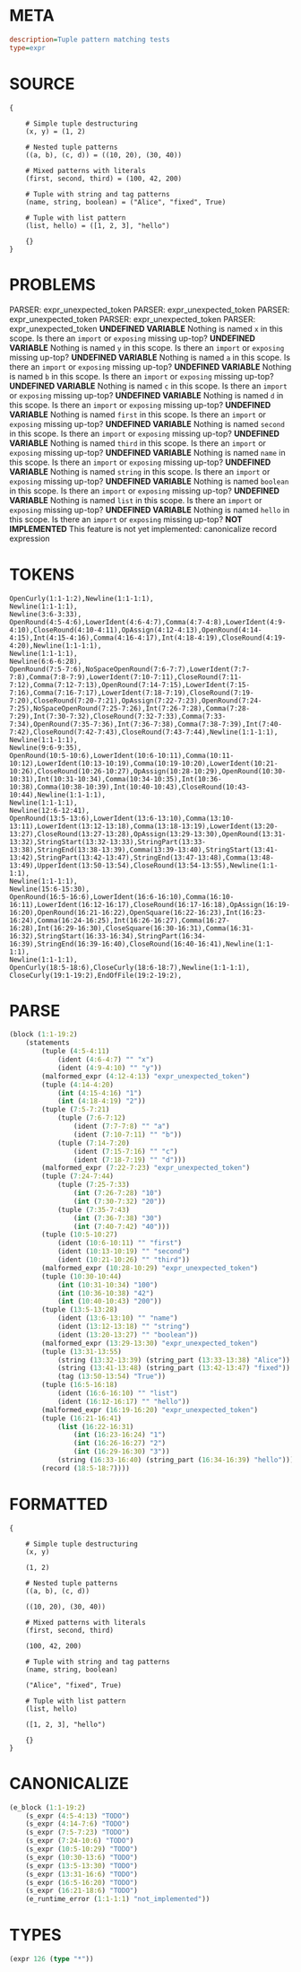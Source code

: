 # META
~~~ini
description=Tuple pattern matching tests
type=expr
~~~
# SOURCE
~~~roc
{

    # Simple tuple destructuring
    (x, y) = (1, 2)

    # Nested tuple patterns
    ((a, b), (c, d)) = ((10, 20), (30, 40))

    # Mixed patterns with literals
    (first, second, third) = (100, 42, 200)

    # Tuple with string and tag patterns
    (name, string, boolean) = ("Alice", "fixed", True)

    # Tuple with list pattern
    (list, hello) = ([1, 2, 3], "hello")

    {}
}
~~~
# PROBLEMS
PARSER: expr_unexpected_token
PARSER: expr_unexpected_token
PARSER: expr_unexpected_token
PARSER: expr_unexpected_token
PARSER: expr_unexpected_token
**UNDEFINED VARIABLE**
Nothing is named ``x`` in this scope.
Is there an `import` or `exposing` missing up-top?
**UNDEFINED VARIABLE**
Nothing is named ``y`` in this scope.
Is there an `import` or `exposing` missing up-top?
**UNDEFINED VARIABLE**
Nothing is named ``a`` in this scope.
Is there an `import` or `exposing` missing up-top?
**UNDEFINED VARIABLE**
Nothing is named ``b`` in this scope.
Is there an `import` or `exposing` missing up-top?
**UNDEFINED VARIABLE**
Nothing is named ``c`` in this scope.
Is there an `import` or `exposing` missing up-top?
**UNDEFINED VARIABLE**
Nothing is named ``d`` in this scope.
Is there an `import` or `exposing` missing up-top?
**UNDEFINED VARIABLE**
Nothing is named ``first`` in this scope.
Is there an `import` or `exposing` missing up-top?
**UNDEFINED VARIABLE**
Nothing is named ``second`` in this scope.
Is there an `import` or `exposing` missing up-top?
**UNDEFINED VARIABLE**
Nothing is named ``third`` in this scope.
Is there an `import` or `exposing` missing up-top?
**UNDEFINED VARIABLE**
Nothing is named ``name`` in this scope.
Is there an `import` or `exposing` missing up-top?
**UNDEFINED VARIABLE**
Nothing is named ``string`` in this scope.
Is there an `import` or `exposing` missing up-top?
**UNDEFINED VARIABLE**
Nothing is named ``boolean`` in this scope.
Is there an `import` or `exposing` missing up-top?
**UNDEFINED VARIABLE**
Nothing is named ``list`` in this scope.
Is there an `import` or `exposing` missing up-top?
**UNDEFINED VARIABLE**
Nothing is named ``hello`` in this scope.
Is there an `import` or `exposing` missing up-top?
**NOT IMPLEMENTED**
This feature is not yet implemented: canonicalize record expression
# TOKENS
~~~zig
OpenCurly(1:1-1:2),Newline(1:1-1:1),
Newline(1:1-1:1),
Newline(3:6-3:33),
OpenRound(4:5-4:6),LowerIdent(4:6-4:7),Comma(4:7-4:8),LowerIdent(4:9-4:10),CloseRound(4:10-4:11),OpAssign(4:12-4:13),OpenRound(4:14-4:15),Int(4:15-4:16),Comma(4:16-4:17),Int(4:18-4:19),CloseRound(4:19-4:20),Newline(1:1-1:1),
Newline(1:1-1:1),
Newline(6:6-6:28),
OpenRound(7:5-7:6),NoSpaceOpenRound(7:6-7:7),LowerIdent(7:7-7:8),Comma(7:8-7:9),LowerIdent(7:10-7:11),CloseRound(7:11-7:12),Comma(7:12-7:13),OpenRound(7:14-7:15),LowerIdent(7:15-7:16),Comma(7:16-7:17),LowerIdent(7:18-7:19),CloseRound(7:19-7:20),CloseRound(7:20-7:21),OpAssign(7:22-7:23),OpenRound(7:24-7:25),NoSpaceOpenRound(7:25-7:26),Int(7:26-7:28),Comma(7:28-7:29),Int(7:30-7:32),CloseRound(7:32-7:33),Comma(7:33-7:34),OpenRound(7:35-7:36),Int(7:36-7:38),Comma(7:38-7:39),Int(7:40-7:42),CloseRound(7:42-7:43),CloseRound(7:43-7:44),Newline(1:1-1:1),
Newline(1:1-1:1),
Newline(9:6-9:35),
OpenRound(10:5-10:6),LowerIdent(10:6-10:11),Comma(10:11-10:12),LowerIdent(10:13-10:19),Comma(10:19-10:20),LowerIdent(10:21-10:26),CloseRound(10:26-10:27),OpAssign(10:28-10:29),OpenRound(10:30-10:31),Int(10:31-10:34),Comma(10:34-10:35),Int(10:36-10:38),Comma(10:38-10:39),Int(10:40-10:43),CloseRound(10:43-10:44),Newline(1:1-1:1),
Newline(1:1-1:1),
Newline(12:6-12:41),
OpenRound(13:5-13:6),LowerIdent(13:6-13:10),Comma(13:10-13:11),LowerIdent(13:12-13:18),Comma(13:18-13:19),LowerIdent(13:20-13:27),CloseRound(13:27-13:28),OpAssign(13:29-13:30),OpenRound(13:31-13:32),StringStart(13:32-13:33),StringPart(13:33-13:38),StringEnd(13:38-13:39),Comma(13:39-13:40),StringStart(13:41-13:42),StringPart(13:42-13:47),StringEnd(13:47-13:48),Comma(13:48-13:49),UpperIdent(13:50-13:54),CloseRound(13:54-13:55),Newline(1:1-1:1),
Newline(1:1-1:1),
Newline(15:6-15:30),
OpenRound(16:5-16:6),LowerIdent(16:6-16:10),Comma(16:10-16:11),LowerIdent(16:12-16:17),CloseRound(16:17-16:18),OpAssign(16:19-16:20),OpenRound(16:21-16:22),OpenSquare(16:22-16:23),Int(16:23-16:24),Comma(16:24-16:25),Int(16:26-16:27),Comma(16:27-16:28),Int(16:29-16:30),CloseSquare(16:30-16:31),Comma(16:31-16:32),StringStart(16:33-16:34),StringPart(16:34-16:39),StringEnd(16:39-16:40),CloseRound(16:40-16:41),Newline(1:1-1:1),
Newline(1:1-1:1),
OpenCurly(18:5-18:6),CloseCurly(18:6-18:7),Newline(1:1-1:1),
CloseCurly(19:1-19:2),EndOfFile(19:2-19:2),
~~~
# PARSE
~~~clojure
(block (1:1-19:2)
	(statements
		(tuple (4:5-4:11)
			(ident (4:6-4:7) "" "x")
			(ident (4:9-4:10) "" "y"))
		(malformed_expr (4:12-4:13) "expr_unexpected_token")
		(tuple (4:14-4:20)
			(int (4:15-4:16) "1")
			(int (4:18-4:19) "2"))
		(tuple (7:5-7:21)
			(tuple (7:6-7:12)
				(ident (7:7-7:8) "" "a")
				(ident (7:10-7:11) "" "b"))
			(tuple (7:14-7:20)
				(ident (7:15-7:16) "" "c")
				(ident (7:18-7:19) "" "d")))
		(malformed_expr (7:22-7:23) "expr_unexpected_token")
		(tuple (7:24-7:44)
			(tuple (7:25-7:33)
				(int (7:26-7:28) "10")
				(int (7:30-7:32) "20"))
			(tuple (7:35-7:43)
				(int (7:36-7:38) "30")
				(int (7:40-7:42) "40")))
		(tuple (10:5-10:27)
			(ident (10:6-10:11) "" "first")
			(ident (10:13-10:19) "" "second")
			(ident (10:21-10:26) "" "third"))
		(malformed_expr (10:28-10:29) "expr_unexpected_token")
		(tuple (10:30-10:44)
			(int (10:31-10:34) "100")
			(int (10:36-10:38) "42")
			(int (10:40-10:43) "200"))
		(tuple (13:5-13:28)
			(ident (13:6-13:10) "" "name")
			(ident (13:12-13:18) "" "string")
			(ident (13:20-13:27) "" "boolean"))
		(malformed_expr (13:29-13:30) "expr_unexpected_token")
		(tuple (13:31-13:55)
			(string (13:32-13:39) (string_part (13:33-13:38) "Alice"))
			(string (13:41-13:48) (string_part (13:42-13:47) "fixed"))
			(tag (13:50-13:54) "True"))
		(tuple (16:5-16:18)
			(ident (16:6-16:10) "" "list")
			(ident (16:12-16:17) "" "hello"))
		(malformed_expr (16:19-16:20) "expr_unexpected_token")
		(tuple (16:21-16:41)
			(list (16:22-16:31)
				(int (16:23-16:24) "1")
				(int (16:26-16:27) "2")
				(int (16:29-16:30) "3"))
			(string (16:33-16:40) (string_part (16:34-16:39) "hello")))
		(record (18:5-18:7))))
~~~
# FORMATTED
~~~roc
{

	# Simple tuple destructuring
	(x, y)
	
	(1, 2)

	# Nested tuple patterns
	((a, b), (c, d))
	
	((10, 20), (30, 40))

	# Mixed patterns with literals
	(first, second, third)
	
	(100, 42, 200)

	# Tuple with string and tag patterns
	(name, string, boolean)
	
	("Alice", "fixed", True)

	# Tuple with list pattern
	(list, hello)
	
	([1, 2, 3], "hello")

	{}
}
~~~
# CANONICALIZE
~~~clojure
(e_block (1:1-19:2)
	(s_expr (4:5-4:13) "TODO")
	(s_expr (4:14-7:6) "TODO")
	(s_expr (7:5-7:23) "TODO")
	(s_expr (7:24-10:6) "TODO")
	(s_expr (10:5-10:29) "TODO")
	(s_expr (10:30-13:6) "TODO")
	(s_expr (13:5-13:30) "TODO")
	(s_expr (13:31-16:6) "TODO")
	(s_expr (16:5-16:20) "TODO")
	(s_expr (16:21-18:6) "TODO")
	(e_runtime_error (1:1-1:1) "not_implemented"))
~~~
# TYPES
~~~clojure
(expr 126 (type "*"))
~~~
